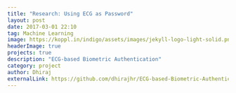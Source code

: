 ```yaml
---
title: "Research: Using ECG as Password"
layout: post
date: 2017-03-01 22:10
tag: Machine Learning
image: https://koppl.in/indigo/assets/images/jekyll-logo-light-solid.png
headerImage: true
projects: true
description: "ECG-based Biometric Authentication"
category: project
author: Dhiraj
externalLink: https://github.com/dhirajhr/ECG-based-Biometric-Authentication
---
```


